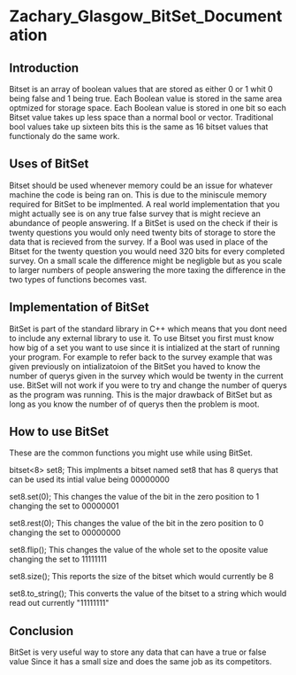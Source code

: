 # Zachary_Glasgow_BitSet_Documentation

## Introduction
Bitset is an array of boolean values that are stored as either 0 or 1 whit 0 being false and 1 being true. Each Boolean value is stored in the same area optmized for storage space. Each Boolean value is stored in one bit so each Bitset value takes up less space than a normal bool or vector. Traditional bool values take up sixteen bits this is the same as 16 bitset values that functionaly do the same work.

## Uses of BitSet
Bitset should be used whenever memory could be an issue for whatever machine the code is being ran on. This is due to the miniscule memory required for BitSet to be implmented. A real world implementation that you might actually see is on any true false survey that is might recieve an abundance of people answering. If a BitSet is used on the check if their is twenty questions you would only need twenty bits of storage to store the data that is recieved from the survey. If a Bool was used in place of the Bitset for the twenty question you would need 320 bits for every completed survey. On a small scale the difference might be negligble but as you scale to larger numbers of people answering the more taxing the difference in the two types of functions becomes vast.

## Implementation of BitSet
BitSet is part of the standard library in C++ which means that you dont need to include any external library to use it. To use Bitset you first must know how big of a set you want to use since it is intialized at the start of running your program. For example to refer back to the survey example that was given previously on intializatoion of the BitSet you haved to know the number of querys given in the survey which would be twenty in the current use. BitSet will not work if you were to try and change the number of querys as the program was running. This is the major drawback of BitSet but as long as you know the number of of querys then the problem is moot.

## How to use BitSet
These are the common functions you might use while using BitSet.

bitset<8> set8; This implments a bitset named set8 that has 8 querys that can be used its intial value being 00000000

set8.set(0); This changes the value of the bit in the zero position to 1 changing the set to 00000001

set8.rest(0); This changes the value of the bit in the zero position to 0 changing the set to 00000000

set8.flip(); This changes the value of the whole set to the oposite value changing the set to 11111111

set8.size(); This reports the size of the bitset which would currently be 8

set8.to_string(); This converts the value of the bitset to a string which would read out currently "11111111"

## Conclusion
BitSet is very useful way to store any data that can have a true or false value Since it has a small size and does the same job as its competitors.
